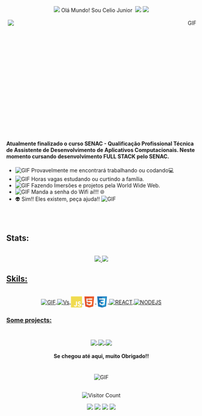 <div align="center">
<img src="https://github.com/TheDudeThatCode/TheDudeThatCode/blob/master/Assets/Hi.gif"  height="50px" > 
Olá Mundo! Sou Celio Junior&nbsp;
<img src="https://github.com/TheDudeThatCode/TheDudeThatCode/blob/master/Assets/Earth.gif" height="30px" > 
<img src="https://github.com/TheDudeThatCode/TheDudeThatCode/blob/master/Assets/Mario_Hello_Big.gif" height="30px" >
</div>

<br>

<div align="right"> 
  <img align="right" alt="GIF" src="https://user-images.githubusercontent.com/84292058/158839920-c2d705c7-5273-496a-b8fd-e2469c4ef704.gif" width="500" height="320" />
</div>

#### Atualmente finalizado o curso SENAC - Qualificação Profissional Técnica de Assistente de Desenvolvimento de Aplicativos Computacionais. Neste momento cursando desenvolvimento FULL STACK pelo SENAC.

- <img alt="GIF" src="https://github.com/TheDudeThatCode/TheDudeThatCode/blob/master/Assets/gandalf_parrot.gif" height="30px" /> Provavelmente me encontrará trabalhando ou codando💻
- <img alt="GIF" src="https://github.com/TheDudeThatCode/TheDudeThatCode/blob/master/Assets/powerup.gif" height="30px" /> Horas vagas estudando ou curtindo a família.
- <img alt="GIF" src="https://github.com/TheDudeThatCode/TheDudeThatCode/blob/master/Assets/headbang.gif" height="30px" /> Fazendo Imersões e projetos pela World Wide Web.
- <img alt="GIF" src="https://github.com/TheDudeThatCode/TheDudeThatCode/blob/master/Assets/hmm.gif" height="30px" /> Manda a senha do Wifi aí!!! 🌐
- 👽 Sim!! Eles existem, peça ajuda!! <img alt="GIF" src="https://user-images.githubusercontent.com/84292058/158841422-5f42f213-1e41-404f-9e15-ad8b0a4deeda.gif" height="30px" />


<br>
<br>

## Stats:
<br>


<div align="center">
  <a href="https://github.com/AIemao">
  <img display:"flex" height="140em" src="https://github-readme-stats.vercel.app/api?username=AIemao&show_icons=true&theme=dark&include_all_commits=true&count_private=true"/>
  <img display:"flex" height="140em" src="https://github-readme-stats.vercel.app/api/top-langs/?username=AIemao&layout=compact&langs_count=6&theme=tokyonight"/>
</div>
  
## Skils:
<div style="display: inline_block" align="center" ><br> 
  <img align="center" alt="GIF" src="https://user-images.githubusercontent.com/84292058/158842101-75c01d84-a866-4fc8-ac7b-8f9adf582444.gif" height="40px" />
  <img align="center" alt="Vs" height="30px" src="https://cdn.jsdelivr.net/gh/devicons/devicon/icons/visualstudio/visualstudio-plain.svg">
  <img align="center" alt="Js" height="30" src="https://raw.githubusercontent.com/devicons/devicon/master/icons/javascript/javascript-plain.svg">
  <img align="center" alt="HTML" height="30" src="https://raw.githubusercontent.com/devicons/devicon/master/icons/html5/html5-original.svg">
  <img align="center" alt="CSS" height="30" src="https://raw.githubusercontent.com/devicons/devicon/master/icons/css3/css3-original.svg">
  <img align="center" alt="REACT" height="30" src="https://cdn.jsdelivr.net/gh/devicons/devicon/icons/react/react-original.svg" >        
  <img align="center" alt="NODEJS" height="30" src="https://cdn.jsdelivr.net/gh/devicons/devicon/icons/nodejs/nodejs-original.svg">
</div>
 
 ### Some projects: 
 #  
<div align="center">
 <a href="https://github.com/AIemao/SUPERGIG">
  <img align="center" height="105em" src="https://github-readme-stats.vercel.app/api/pin/?username=AIemao&repo=SUPERGIG&theme=radical" />
 </a>
 <a href="https://github.com/AIemao/pokedex">
  <img align="center" height="105em" height="250" src="https://github-readme-stats.vercel.app/api/pin/?username=AIemao&repo=pokedex&theme=radical" />
 </a>
 <a href="https://github.com/AIemao/velha">
  <img align="center" height="105em" height="250" src="https://github-readme-stats.vercel.app/api/pin/?username=AIemao&repo=velha&theme=radical" />
 </a>
</div> 
  
<div align="center">  
 <h4>Se chegou até aqui, muito Obrigado!!</h4>
 </div>
  
 #
  
<div align="center">
 <img alt="GIF" src="https://user-images.githubusercontent.com/84292058/158844820-ff9213ea-434a-4734-807a-ce76f0a9bd35.gif" width="650px">
</div>

<br>
  
<div align="center">
   
  ![Visitor Count](https://profile-counter.glitch.me/{AIemao}/count.svg)
   
 </div>
  
  

  

 
<div align="center">   
  <a href="https://www.instagram.com/juniorcelios/" target="_blank"><img src="https://img.shields.io/badge/-Instagram-%23E4405F?style=for-the-badge&logo=instagram&logoColor=white" target="_blank"></a>
 </a> 
  <a href = "mailto:celioju@hotmail.com"><img src="https://img.shields.io/badge/-Gmail-%23333?style=for-the-badge&logo=gmail&logoColor=white" target="_blank"></a>
  <a href="https://www.linkedin.com/in/celio-junior-152529193/" target="_blank"><img src="https://img.shields.io/badge/-LinkedIn-%230077B5?style=for-the-badge&logo=linkedin&logoColor=white" target="_blank"></a> 
  <a href="https://www.facebook.com/celio.juniortinti" target="_blank"><img src="https://img.shields.io/badge/Facebook-1877F2?style=for-the-badge&logo=facebook&logoColor=white" target="_blank"></a> 
  
  </div>


